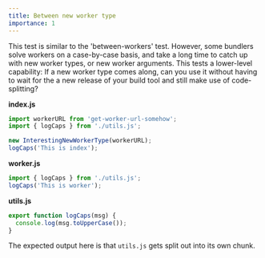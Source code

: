 ```yaml
---
title: Between new worker type
importance: 1
---
```


This test is similar to the 'between-workers' test. However, some bundlers solve workers on a case-by-case basis, and take a long time to catch up with new worker types, or new worker arguments. This tests a lower-level capability: If a new worker type comes along, can you use it without having to wait for the a new release of your build tool and still make use of code-splitting?

**index.js**

```js
import workerURL from 'get-worker-url-somehow';
import { logCaps } from './utils.js';

new InterestingNewWorkerType(workerURL);
logCaps('This is index');
```

**worker.js**

```js
import { logCaps } from './utils.js';
logCaps('This is worker');
```

**utils.js**

```js
export function logCaps(msg) {
  console.log(msg.toUpperCase());
}
```

The expected output here is that `utils.js` gets split out into its own chunk.
